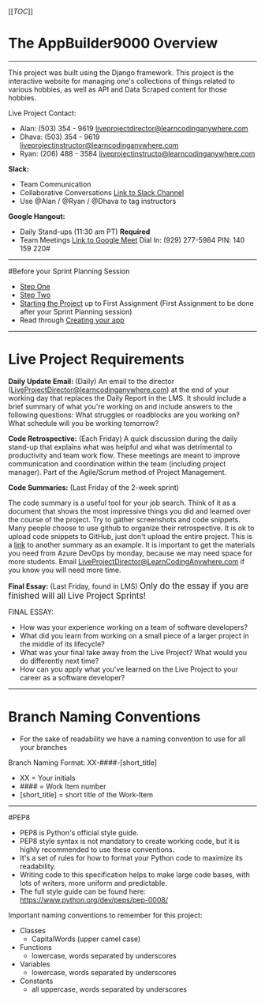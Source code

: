 [[_TOC_]]


# The AppBuilder9000 Overview
---
This project was built using the Django framework. This project is the interactive website for managing one's collections of things related to various hobbies, as well as API and Data Scraped content for those hobbies.

Live Project Contact: 
- Alan: (503) 354 - 9619 [liveprojectdirector@learncodinganywhere.com]()
- Dhava: (503) 354 - 9619 [liveprojectinstructor@learncodinganywhere.com]()
- Ryan: (206) 488 - 3584 [liveprojectinstructo@learncodinganywhere.com]()


**Slack:**
- Team Communication
- Collaborative Conversations
[Link to Slack Channel](https://join.slack.com/t/pythonliveproject/shared_invite/enQtODQxNDIzNzIwODIzLTAzODcxMzdjMTdhYWY2OWRkYzY4YjkwOTZmMWUxMDJiYjRmNGE2OWNhYjZlZDg2NTNlMGJkOWNjNTk4OTI4OTI) 
- Use @Alan / @Ryan  / @Dhava to tag instructors

**Google Hangout:**
- Daily Stand-ups (11:30 am PT) **Required**
- Team Meetings 
[Link to Google Meet](https://meet.google.com/vno-niei-wbb) Dial In: (929) 277-5984 PIN: 140 159 220#

---
#Before your Sprint Planning Session
- [Step One](https://docs.google.com/document/d/144kD40TogedXC_IO6YjhrOlXa_Ar_3JzhOjyk3KuCEc/edit?usp=sharing)
- [Step Two](https://docs.google.com/document/d/1Cj-kmw7ppEWJT3V0pXJYF1Oqz-Ilg7Bl9W5ZNuatNzs/edit?usp=sharing)
- [Starting the Project](/Starting-the-Project) up to First Assignment
(First Assignment to be done after your Sprint Planning session)
- Read through [Creating your app](/Creating-Your-App)

---
# Live Project Requirements
**Daily Update Email:**
(Daily)
An email to the director (LiveProjectDirector@learncodinganywhere.com) at the end of your working day that replaces the Daily Report in the LMS. It should include a brief summary of what you're working on and include answers to the following questions:
What struggles or roadblocks are you working on?
What schedule will you be working tomorrow?

**Code Retrospective:**
(Each Friday)
A quick discussion during the daily stand-up that explains what was helpful and what was detrimental to productivity and team work flow. These meetings are meant to improve communication and coordination within the team (including project manager). Part of the Agile/Scrum method of Project Management.

**Code Summaries:**
(Last Friday of the 2-week sprint)

The code summary is a useful tool for your job search. Think of it as a document that shows the most impressive things you did and learned over the course of the project. Try to gather screenshots and code snippets. Many people choose to use github to organize their retrospective. It is ok to upload code snippets to GitHub,  just don't upload the entire project. This is a [link](https://github.com/BenjaminLSchwab/JobPlacementDashboard) to another summary as an example. It is important to get the materials you need from Azure DevOps by monday, because we may need space for more students. Email LiveProjectDirector@LearnCodingAnywhere.com if you know you will need more time.


**Final Essay:** 
(Last Friday, found in LMS)
<big>Only do the essay if you are finished will all Live Project Sprints!</big>

FINAL ESSAY:
- How was your experience working on a team of software developers?
- What did you learn from working on a small piece of a larger project in the middle of its lifecycle?
- What was your final take away from the Live Project? What would you do differently next time?
- How can you apply what you've learned on the Live Project to your career as a software developer?
---
# Branch Naming Conventions
- For the sake of readability we have a naming convention to use for all your branches

Branch Naming Format:
XX-####-[short_title]

- XX = Your initials
- \#### = Work Item number
- [short_title] = short title of the Work-Item

---
#PEP8 

- PEP8 is Python's official style guide. 
- PEP8 style syntax is not mandatory to create working code, but it is highly recommended to use these conventions.
- It's a set of rules for how to format your Python code to maximize its readability. 
- Writing code to this specification helps to make large code bases, with lots of writers, more uniform and predictable.  
- The full style guide can be found here: https://www.python.org/dev/peps/pep-0008/

Important naming conventions to remember for this project:
- Classes
   - CapitalWords (upper camel case)
- Functions
   - lowercase, words separated by underscores
- Variables
   - lowercase, words separated by underscores
- Constants
   - all uppercase, words separated by underscores
